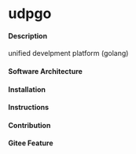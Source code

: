 # udpgo

#### Description
unified develpment platform (golang)


#### Software Architecture

#### Installation



#### Instructions



#### Contribution




#### Gitee Feature


